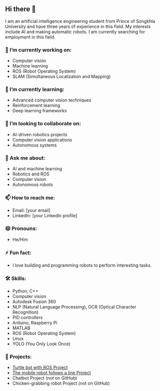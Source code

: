 ## Hi there 👋

<!--
**nnbaitei/nnbaitei** is a ✨ _special_ ✨ repository because its `README.md` (this file) appears on your GitHub profile.
-->

I am an artificial intelligence engineering student from Prince of Songkhla University and have three years of experience in this field. My interests include AI and making automatic robots. I am currently searching for employment in this field.

### 🔭 I’m currently working on:
- Computer vision
- Machine learning
- ROS (Robot Operating System)
- SLAM (Simultaneous Localization and Mapping)

### 🌱 I’m currently learning:
- Advanced computer vision techniques
- Reinforcement learning
- Deep learning frameworks

### 👯 I’m looking to collaborate on:
- AI-driven robotics projects
- Computer vision applications
- Autonomous systems

### 💬 Ask me about:
- AI and machine learning
- Robotics and ROS
- Computer vision
- Autonomous robots

### 📫 How to reach me:
- Email: [your email]
- LinkedIn: [your LinkedIn profile]

### 😄 Pronouns:
- He/Him

### ⚡ Fun fact:
- I love building and programming robots to perform interesting tasks.

### 🛠 Skills:
- Python, C++
- Computer vision
- Autodesk Fusion 360
- NLP (Natural Language Processing), OCR (Optical Character Recognition)
- PID controllers
- Arduino, Raspberry Pi
- MATLAB
- ROS (Robot Operating System)
- Linux
- YOLO (You Only Look Once)

### 📂 Projects:
- [Turtle bot with ROS Project](https://github.com/MoboCoE/turtlebot_ROS)
- [The mobile robot follows a line Project](https://medium.com/@jackcopsluncher/test-8c415c001ffe)
- Chatbot Project (not on GitHub)
- Chicken-grabbing robot Project (not on GitHub)
